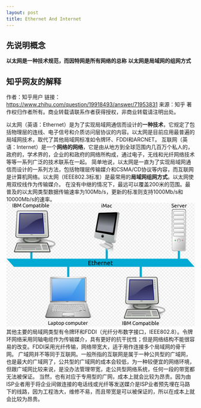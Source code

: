 ```yaml
---
layout: post
title: Ethernet And Internet
---
```



## 先说明概念

**以太网是一种技术规范，而因特网是所有网络的总称**
**以太网是局域网的组网方式**

## 知乎网友的解释

作者：知乎用户
链接：https://www.zhihu.com/question/19918493/answer/71953831
来源：知乎
著作权归作者所有。商业转载请联系作者获得授权，非商业转载请注明出处。

以太网（英语：Ethernet）是为了实现局域网通信而设计的**一种技术**，它规定了包括物理层的连线、电子信号和介质访问层协议的内容。以太网是目前应用最普遍的局域网技术，取代了其他局域网标准如令牌环、FDDI和ARCNET。 互联网（英语：Internet）是一个**网络的网络**，它是由从地方到全球范围内几百万个私人的，政府的，学术界的，企业的和政府的网络所构成，通过电子，无线和光纤网络技术等等一系列广泛的技术联系在一起。 简单地说，以太网是一直为了实现局域网通信而设计的一系列方法，包括物理层传输媒介和CSMA/CD协议等内容，而互联网是计算机网络。以太网（IEEE802.3标准）是最常用的**局域网组网方式**。以太网使用双绞线作为传输媒介。
在没有中继的情况下，最远可以覆盖200米的范围。最普及的以太网类型数据传输速率为100Mb/s，更新的标准则支持1000Mb/s和10000Mb/s的速率。
![局域网组网方式](/images/170621.png)
其他主要的局域网类型有令牌环和FDDI（光纤分布数字接口，IEEE802.8）。令牌环网络采用同轴电缆作为传输媒介，具有更好的抗干扰性；但是网络结构不能很容易的改变。FDDI采用光纤传输，网络带宽大，适于用作连接多个局域网的骨干网。
广域网并不等同于互联网。一般所指的互联网是属于一种公共型的广域网，也是最大的广域网了，公共型的广域网的成本会较低，为一种较便宜的网络环境，但跟广域网比较来说，是没办法管理带宽，走公共型网络系统，任何一段的带宽都无法被保证。
当然，也有对应于专用型的广网，成本上就会比较为昂贵。因为由ISP业者用于将企业间做连接的电话线或光纤等发送媒介是ISP业者预先埋在马路下的线路，因为工程浩大，维修不易，而且带宽是可以被保证的，所以在成本上就会比较为昂贵。